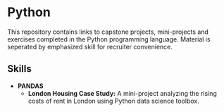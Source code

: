 # Python
This repository contains links to capstone projects, mini-projects and exercises completed in the Python programming language. Material is seperated by emphasized skill for recruiter convenience.

## Skills 
* **PANDAS**
    * **London Housing Case Study:** A mini-project analyzing the rising costs of rent in London using Python data science toolbox.

